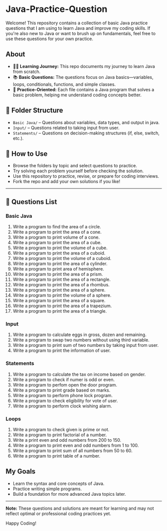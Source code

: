 # Java-Practice-Question

Welcome! This repository contains a collection of basic Java practice questions that I am using to learn Java and improve my coding skills. If you're also new to Java or want to brush up on fundamentals, feel free to use these questions for your own practice.

## About

- 🧑‍💻 **Learning Journey:** This repo documents my journey to learn Java from scratch.
- 📚 **Basic Questions:** The questions focus on Java basics—variables, loops, conditionals, functions, and simple classes.
- 📝 **Practice-Oriented:** Each file contains a Java program that solves a basic problem, helping me understand coding concepts better.

## 📁 Folder Structure

- `Basic Java/` – Questions about variables, data types, and output in java.
- `Input/` – Questions related to taking input from user.
- `Statements/` – Questions on decision-making structures (if, else, switch, etc.).

## 📝 How to Use

- Browse the folders by topic and select questions to practice.
- Try solving each problem yourself before checking the solution.
- Use this repository to practice, revise, or prepare for coding interviews.
- Fork the repo and add your own solutions if you like!

---

## 📝 Questions List

### Basic Java

1. Write a program to find the area of a circle.
2. Write a program to print the area of a cone.
3. Write a program to print volume of a cone.
4. Write a program to print the area of a cube.
5. Write a program to print the volume of a cube.
6. Write a program to print the area of a cuboid.
7. Write a program to print the volume of a cuboid.
8. Write a program to print the area of a cylinder.
9. Write a program to print area of hemisphere.
10. Write a program to print the area of a prism.
11. Write a program to print the area of a rectangle.
12. Write a program to print the area of a rhombus.
13. Write a program to print the area of a sphere.
14. Write a program to print the volume of a sphere.
15. Write a program to print the area of a square.
16. Write a program to print the area of a trapezium.
17. Write a program to print the area of a triangle.

### Input

1. Write a program to calculate eggs in gross, dozen and remaining.
2. Write a program to swap two numbers without using third variable.
3. Write a program to print sum of two numbers by taking input from user.
4. Write a program to print the information of user.

### Statements

1. Write a program to calculate the tax on income based on gender.
2. Write a program to check if numer is odd or even.
3. Write a program to perfom open the door program.
4. Write a program to print grade based on marks.
5. Write a program to perform phone lock program.
6. Write a program to check eligibility for vote of user.
7. Write a program to perform clock wishing alarm.

### Loops
1. Write a program to check given is prime or not.
2. Write a program to print factorial of a number.
3. Write a print even and odd numbers from 200 to 150.
4. Write a program to print even and odd numbers from 1 to 100.
5. Write a program to print sum of all numbers from 50 to 60.
6. Write a program to print table of a number.

## My Goals

- Learn the syntax and core concepts of Java.
- Practice writing simple programs.
- Build a foundation for more advanced Java topics later.

---

**Note:** These questions and solutions are meant for learning and may not reflect optimal or professional coding practices yet.

Happy Coding!
